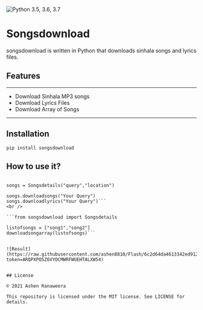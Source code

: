 ![Python 3.5, 3.6, 3.7](https://img.shields.io/pypi/pyversions/vk_songs.svg)

# Songsdownload
songsdownload is written in Python that downloads sinhala songs and lyrics files.

## Features
--------
- Download Sinhala MP3 songs
- Download Lyrics Files
- Download Array of Songs
--------
## Installation
```pip install songsdownload```

## How to use it?
```from songsdownload import Songsdetails

songs = Songsdetails("query","location")

songs.downloadsongs("Your Query")
songs.downloadlyrics("Your Query")```
<br />

```from songsdownload import Songsdetails

listofsongs = ["song1","song2"]
downloadsongarray(listofsongs)```


![Result](https://raw.githubusercontent.com/ashen8810/Flash/6c2d64da4613342ed9122317e97142938230c7da/image.png?token=ARQPXPO5Z6VYOCMWRFWUEHTALXW54)


## License

© 2021 Ashen Ranaweera

This repository is licensed under the MIT license. See LICENSE for details.
